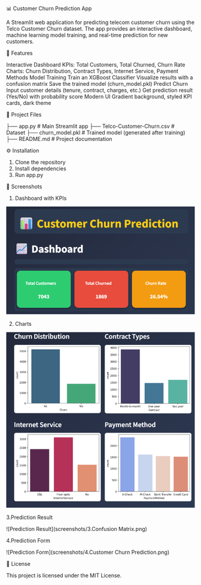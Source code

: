📊 Customer Churn Prediction App

A Streamlit web application for predicting telecom customer churn using the Telco Customer Churn dataset. The app provides an interactive dashboard, machine learning model training, and real-time prediction for new customers.

🚀 Features

Interactive Dashboard
KPIs: Total Customers, Total Churned, Churn Rate
Charts: Churn Distribution, Contract Types, Internet Service, Payment Methods
Model Training
Train an XGBoost Classifier
Visualize results with a confusion matrix
Save the trained model (churn_model.pkl)
Predict Churn
Input customer details (tenure, contract, charges, etc.)
Get prediction result (Yes/No) with probability score
Modern UI
Gradient background, styled KPI cards, dark theme

📂 Project Files

├── app.py # Main Streamlit app 
├── Telco-Customer-Churn.csv # Dataset 
├── churn_model.pkl # Trained model (generated after training) 
├── README.md # Project documentation


⚙️ Installation

1. Clone the repository
2. Install dependencies
3. Run app.py


📸 Screenshots

1. Dashboard with KPIs

![Dashboard](screenshots/1.KPI.png)


2. Charts

![Churn Distribution](screenshots/2.charts.png)


3.Prediction Result

![Prediction Result](screenshots/3.Confusion Matrix.png)

4.Prediction Form

![Prediction Form](screenshots/4.Customer Churn Prediction.png)



📜 License

This project is licensed under the MIT License.
